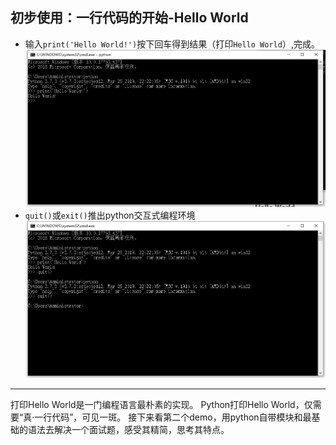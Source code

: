## 初步使用：一行代码的开始-Hello World
- 输入`print('Hello World!')`按下回车得到结果（打印`Hello World`）,完成。
![](/assets/010.png)
- `quit()`或`exit()`推出python交互式编程环境
![](/assets/011.png)

---
打印Hello World是一门编程语言最朴素的实现。
Python打印Hello World，仅需要“真·一行代码”，可见一斑。
接下来看第二个demo，用python自带模块和最基础的语法去解决一个面试题，感受其精简，思考其特点。



